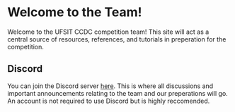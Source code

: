 # Welcome to the Team!

Welcome to the UFSIT CCDC competition team! This site will act as a central
source of resources, references, and tutorials in preperation for the
competition.

## Discord

You can join the Discord server [here](https://discord.gg/ksScYMs8N9). This is
where all discussions and important announcements relating to the team and our
preperations will go. An account is not required to use Discord but is highly
reccomended.
